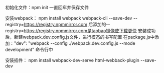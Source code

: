 初始化文件：npm init 一直回车并保存文件

安装webpack： npm install webpack webpack-cli --save-dev --registry=https://registry.npmmirror.com
后添加的--registry=https://registry.npmmirror.com是taobao镜像使下载更快
安装成功后，新建webpack.dev.config.js文件，进行模态的书写配置
在package.js中添加："dev": "webpack --config ./webpack.dev.config.js --mode development"
命令行中


安装插件： npm install webpack-dev-serve html-webback-plugin --save-dev
